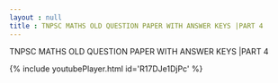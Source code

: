 ```yaml
---
layout : null
title : TNPSC MATHS OLD QUESTION PAPER WITH ANSWER KEYS |PART 4
---
```


TNPSC MATHS OLD QUESTION PAPER WITH ANSWER KEYS |PART 4



{% include youtubePlayer.html id='R17DJe1DjPc' %}
